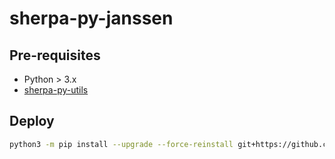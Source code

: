 # sherpa-py-janssen

## Pre-requisites
- Python > 3.x
- [sherpa-py-utils](https://github.com/Identicum/sherpa-py-utils)

## Deploy
```sh
python3 -m pip install --upgrade --force-reinstall git+https://github.com/Identicum/sherpa-py-janssen.git@main
```
